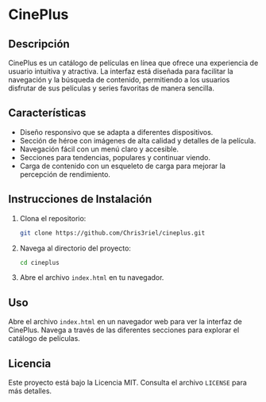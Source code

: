 # CinePlus

## Descripción
CinePlus es un catálogo de películas en línea que ofrece una experiencia de usuario intuitiva y atractiva. La interfaz está diseñada para facilitar la navegación y la búsqueda de contenido, permitiendo a los usuarios disfrutar de sus películas y series favoritas de manera sencilla.

## Características
- Diseño responsivo que se adapta a diferentes dispositivos.
- Sección de héroe con imágenes de alta calidad y detalles de la película.
- Navegación fácil con un menú claro y accesible.
- Secciones para tendencias, populares y continuar viendo.
- Carga de contenido con un esqueleto de carga para mejorar la percepción de rendimiento.

## Instrucciones de Instalación
1. Clona el repositorio:
   ```bash
   git clone https://github.com/Chris3riel/cineplus.git
   ```
2. Navega al directorio del proyecto:
   ```bash
   cd cineplus
   ```
3. Abre el archivo `index.html` en tu navegador.

## Uso
Abre el archivo `index.html` en un navegador web para ver la interfaz de CinePlus. Navega a través de las diferentes secciones para explorar el catálogo de películas.

## Licencia
Este proyecto está bajo la Licencia MIT. Consulta el archivo `LICENSE` para más detalles.

